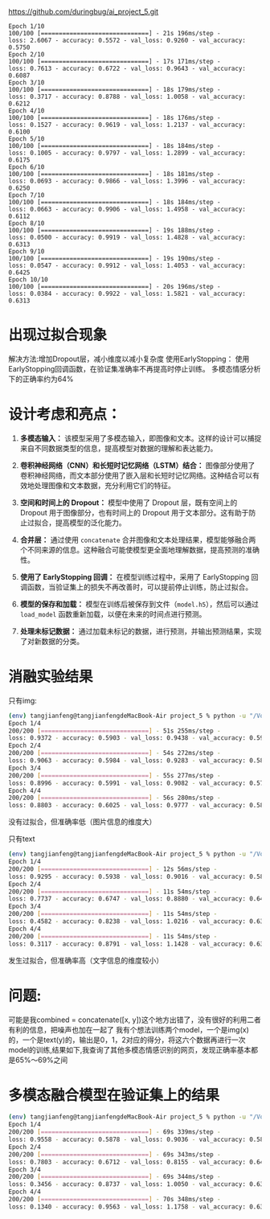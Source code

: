 https://github.com/duringbug/ai_project_5.git


```bash(env) tangjianfeng@tangjianfengdeMacBook-Air project_5 % python -u "/Volumes/TJF_YINGPAN/ai_project/project_5/src/test.py"
Epoch 1/10
100/100 [==============================] - 21s 196ms/step - 
loss: 2.6067 - accuracy: 0.5572 - val_loss: 0.9260 - val_accuracy: 0.5750
Epoch 2/10
100/100 [==============================] - 17s 171ms/step - 
loss: 0.7613 - accuracy: 0.6722 - val_loss: 0.9643 - val_accuracy: 0.6087
Epoch 3/10
100/100 [==============================] - 18s 179ms/step - 
loss: 0.3717 - accuracy: 0.8788 - val_loss: 1.0058 - val_accuracy: 0.6212
Epoch 4/10
100/100 [==============================] - 18s 176ms/step - 
loss: 0.1527 - accuracy: 0.9619 - val_loss: 1.2137 - val_accuracy: 0.6100
Epoch 5/10
100/100 [==============================] - 18s 184ms/step - 
loss: 0.1005 - accuracy: 0.9797 - val_loss: 1.2899 - val_accuracy: 0.6175
Epoch 6/10
100/100 [==============================] - 18s 181ms/step - 
loss: 0.0693 - accuracy: 0.9866 - val_loss: 1.3996 - val_accuracy: 0.6250
Epoch 7/10
100/100 [==============================] - 18s 184ms/step - 
loss: 0.0663 - accuracy: 0.9906 - val_loss: 1.4958 - val_accuracy: 0.6112
Epoch 8/10
100/100 [==============================] - 19s 188ms/step - 
loss: 0.0500 - accuracy: 0.9919 - val_loss: 1.4828 - val_accuracy: 0.6313
Epoch 9/10
100/100 [==============================] - 19s 190ms/step - 
loss: 0.0547 - accuracy: 0.9912 - val_loss: 1.4053 - val_accuracy: 0.6425
Epoch 10/10
100/100 [==============================] - 20s 196ms/step - 
loss: 0.0384 - accuracy: 0.9922 - val_loss: 1.5821 - val_accuracy: 0.6313
```
# 出现过拟合现象
解决方法:增加Dropout层，减小维度以减小复杂度
使用EarlyStopping： 使用EarlyStopping回调函数，在验证集准确率不再提高时停止训练。
多模态情感分析下的正确率约为64%


# 设计考虑和亮点：

1. **多模态输入：** 该模型采用了多模态输入，即图像和文本。这样的设计可以捕捉来自不同数据类型的信息，提高模型对数据的理解和表达能力。

2. **卷积神经网络（CNN）和长短时记忆网络（LSTM）结合：** 图像部分使用了卷积神经网络，而文本部分使用了嵌入层和长短时记忆网络。这种结合可以有效地处理图像和文本数据，充分利用它们的特征。

3. **空间和时间上的 Dropout：** 模型中使用了 Dropout 层，既有空间上的 Dropout 用于图像部分，也有时间上的 Dropout 用于文本部分。这有助于防止过拟合，提高模型的泛化能力。

4. **合并层：** 通过使用 `concatenate` 合并图像和文本处理结果，模型能够融合两个不同来源的信息。这种融合可能使模型更全面地理解数据，提高预测的准确性。

5. **使用了 EarlyStopping 回调：** 在模型训练过程中，采用了 EarlyStopping 回调函数，当验证集上的损失不再改善时，可以提前停止训练，防止过拟合。

6. **模型的保存和加载：** 模型在训练后被保存到文件（`model.h5`），然后可以通过 `load_model` 函数重新加载，以便在未来的时间点进行预测。

7. **处理未标记数据：** 通过加载未标记的数据，进行预测，并输出预测结果，实现了对新数据的分类。

# 消融实验结果
只有img:
```bash
(env) tangjianfeng@tangjianfengdeMacBook-Air project_5 % python -u "/Volumes/TJF_YINGPAN/ai_project/project_5/src/only_img.py"
Epoch 1/4
200/200 [==============================] - 51s 255ms/step - 
loss: 0.9372 - accuracy: 0.5903 - val_loss: 0.9438 - val_accuracy: 0.5925
Epoch 2/4
200/200 [==============================] - 54s 272ms/step - 
loss: 0.9063 - accuracy: 0.5984 - val_loss: 0.9283 - val_accuracy: 0.5875
Epoch 3/4
200/200 [==============================] - 55s 277ms/step - 
loss: 0.8996 - accuracy: 0.5991 - val_loss: 0.9082 - val_accuracy: 0.5763
Epoch 4/4
200/200 [==============================] - 56s 280ms/step - 
loss: 0.8803 - accuracy: 0.6025 - val_loss: 0.9777 - val_accuracy: 0.5813
```
没有过拟合，但准确率低（图片信息的维度大）

只有text
```bash
(env) tangjianfeng@tangjianfengdeMacBook-Air project_5 % python -u "/Volumes/TJF_YINGPAN/ai_project/project_5/src/only_text.py"
Epoch 1/4
200/200 [==============================] - 12s 56ms/step - 
loss: 0.9295 - accuracy: 0.5938 - val_loss: 0.9016 - val_accuracy: 0.5875
Epoch 2/4
200/200 [==============================] - 11s 54ms/step - 
loss: 0.7737 - accuracy: 0.6747 - val_loss: 0.8880 - val_accuracy: 0.6400
Epoch 3/4
200/200 [==============================] - 11s 54ms/step - 
loss: 0.4582 - accuracy: 0.8238 - val_loss: 1.0216 - val_accuracy: 0.6325
Epoch 4/4
200/200 [==============================] - 11s 54ms/step - 
loss: 0.3117 - accuracy: 0.8791 - val_loss: 1.1428 - val_accuracy: 0.6375
```
发生过拟合，但准确率高（文字信息的维度较小）

# 问题:
可能是我combined = concatenate([x, y])这个地方出错了，没有很好的利用二者有利的信息，把噪声也加在一起了
我有个想法训练两个model，一个是img(x)的，一个是text(y)的，输出是0，1，2对应的得分，将这六个数据再进行一次model的训练,结果如下,我查询了其他多模态情感识别的网页，发现正确率基本都是65%～69%之间

# 多模态融合模型在验证集上的结果
```bash
(env) tangjianfeng@tangjianfengdeMacBook-Air project_5 % python -u "/Volumes/TJF_YINGPAN/ai_project/project_5/src/main.py"
Epoch 1/4
200/200 [==============================] - 69s 339ms/step - 
loss: 0.9558 - accuracy: 0.5878 - val_loss: 0.9036 - val_accuracy: 0.5875
Epoch 2/4
200/200 [==============================] - 69s 343ms/step - 
loss: 0.7803 - accuracy: 0.6712 - val_loss: 0.8155 - val_accuracy: 0.6425
Epoch 3/4
200/200 [==============================] - 69s 344ms/step - 
loss: 0.3456 - accuracy: 0.8737 - val_loss: 1.0050 - val_accuracy: 0.6350
Epoch 4/4
200/200 [==============================] - 70s 348ms/step - 
loss: 0.1340 - accuracy: 0.9563 - val_loss: 1.1758 - val_accuracy: 0.6363

```